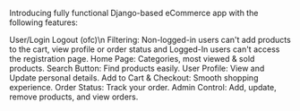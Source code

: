 Introducing  fully functional Django-based eCommerce app with the following features:

User/Login Logout (ofc)\n
Filtering: Non-logged-in users can't add products to the cart, view profile or order status and Logged-In users can't access the registration page.
Home Page: Categories, most viewed & sold products.
Search Button: Find products easily.
User Profile: View and Update personal details.
Add to Cart & Checkout: Smooth shopping experience.
Order Status: Track your order.
Admin Control: Add, update, remove products, and view orders.
